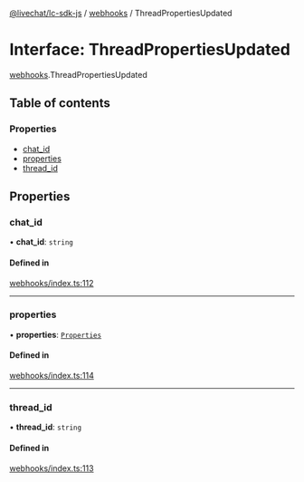 [@livechat/lc-sdk-js](../README.md) / [webhooks](../modules/webhooks.md) / ThreadPropertiesUpdated

# Interface: ThreadPropertiesUpdated

[webhooks](../modules/webhooks.md).ThreadPropertiesUpdated

## Table of contents

### Properties

- [chat\_id](webhooks.ThreadPropertiesUpdated.md#chat_id)
- [properties](webhooks.ThreadPropertiesUpdated.md#properties)
- [thread\_id](webhooks.ThreadPropertiesUpdated.md#thread_id)

## Properties

### chat\_id

• **chat\_id**: `string`

#### Defined in

[webhooks/index.ts:112](https://github.com/livechat/lc-sdk-js/blob/c7b3817/src/webhooks/index.ts#L112)

___

### properties

• **properties**: [`Properties`](webhooks_structures_structures.Properties.md)

#### Defined in

[webhooks/index.ts:114](https://github.com/livechat/lc-sdk-js/blob/c7b3817/src/webhooks/index.ts#L114)

___

### thread\_id

• **thread\_id**: `string`

#### Defined in

[webhooks/index.ts:113](https://github.com/livechat/lc-sdk-js/blob/c7b3817/src/webhooks/index.ts#L113)

